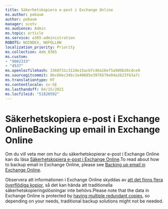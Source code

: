 ```yaml
---
title: Säkerhetskopiera e-post i Exchange Online
ms.author: pebaum
author: pebaum
manager: scotv
ms.audience: Admin
ms.topic: article
ms.service: o365-administration
ROBOTS: NOINDEX, NOFOLLOW
localization_priority: Priority
ms.collection: Adm_O365
ms.custom:
- "9002333"
- "4537"
ms.openlocfilehash: 3368f31c312de15acbfc46a16ef5a989b20cdce9
ms.sourcegitcommit: 8bc60ec34bc1e40685e3976576e04a2623f63a7c
ms.translationtype: HT
ms.contentlocale: sv-SE
ms.lasthandoff: 04/15/2021
ms.locfileid: "51820592"
---
```

# <a name="backing-up-email-in-exchange-online"></a><span data-ttu-id="aa4af-102">Säkerhetskopiera e-post i Exchange Online</span><span class="sxs-lookup"><span data-stu-id="aa4af-102">Backing up email in Exchange Online</span></span>

<span data-ttu-id="aa4af-103">Om du vill veta mer om hur du säkerhetskopierar e-post i Exchange Online kan du läsa [Säkerhetskopiera e-post i Exchange Online](https://docs.microsoft.com/exchange/back-up-email).</span><span class="sxs-lookup"><span data-stu-id="aa4af-103">To read about how to backup email in Exchange Online, please see [Backing up email in Exchange Online](https://docs.microsoft.com/exchange/back-up-email).</span></span>

<span data-ttu-id="aa4af-104">Observera att informationen i Exchange Online skyddas av [att det finns flera överflödiga kopior](https://docs.microsoft.com/office365/servicedescriptions/exchange-online-service-description/high-availability-and-business-continuity), så det kan hända att traditionella säkerhetskopieringslösningar inte behövs.</span><span class="sxs-lookup"><span data-stu-id="aa4af-104">Please note that the data in Exchange Online is protected by [having multiple redundant copies](https://docs.microsoft.com/office365/servicedescriptions/exchange-online-service-description/high-availability-and-business-continuity), so depending on your needs, traditional backup solutions might not be needed.</span></span>
